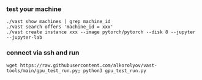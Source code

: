 ### test your machine
```
./vast show machines | grep machine_id
./vast search offers 'machine_id = xxx'
./vast create instance xxx --image pytorch/pytorch --disk 8 --jupyter --jupyter-lab
```
### connect via ssh and run
```wget https://raw.githubusercontent.com/alkorolyov/vast-tools/main/gpu_test_run.py; python3 gpu_test_run.py```

